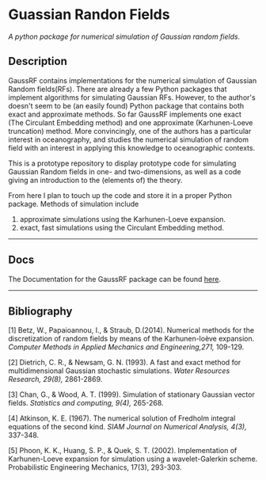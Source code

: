 
# Guassian Randon Fields 

*A python package for numerical simulation of Gaussian random fields.*

## Description
GaussRF contains implementations for the numerical simulation of Gaussian Random fields(RFs). There are already a few Python packages that implement algorithms for simulating Gaussian RFs. However, to the author's doesn't seem to be (an easily found) Python package that contains both exact and approximate methods. So far GaussRF implements one exact (The Circulant Embedding method) and one approximate (Karhunen-Loeve truncation) method. More convincingly, one of the authors has a particular interest in oceanography, and studies the numerical simulation of random field with an interest in applying this knowledge to oceanographic contexts.


This is a prototype repository to display prototype code for simulating Gaussian Random fields in one- and two-dimensions, as well as a code giving an introduction to the (elements of) the theory. 

From here I plan to touch up the code and store it in a proper Python package. Methods of simulation include 

1. approximate simulations using the Karhunen-Loeve expansion.
2. exact, fast simulations using the Circulant Embedding method. 
_________________________

## Docs 
The Documentation for the GaussRF package can be found [here](https://readthedocs.org/).

______________________


Bibliography
------------------
[1] Betz, W., Papaioannou, I., & Straub, D.(2014). Numerical methods for the discretization of random fields by means of the Karhunen-loève expansion. *Computer Methods in Applied Mechanics and Engineering,271,* 109-129.

[2] Dietrich, C. R., & Newsam, G. N. (1993). A fast and exact method for multidimensional Gaussian stochastic simulations. *Water Resources Research, 29(8),* 2861-2869.

[3] Chan, G., & Wood, A. T. (1999). Simulation of stationary Gaussian vector fields. *Statistics and computing, 9(4),* 265-268.

[4] Atkinson, K. E. (1967). The numerical solution of Fredholm integral equations of the second kind. *SIAM Journal on Numerical Analysis, 4(3),* 337-348.

[5] Phoon, K. K., Huang, S. P., & Quek, S. T. (2002). Implementation of Karhunen-Loeve expansion for simulation using a wavelet-Galerkin scheme. Probabilistic Engineering Mechanics, 17(3), 293-303.

 


